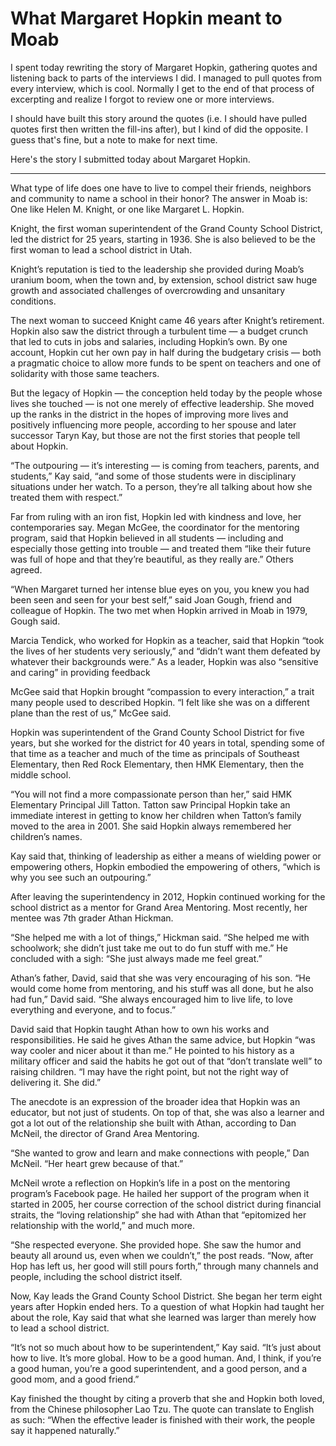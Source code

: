 # What Margaret Hopkin meant to Moab

I spent today rewriting the story of Margaret Hopkin, gathering quotes and listening back to parts of the interviews I did. I managed to pull quotes from every interview, which is cool. Normally I get to the end of that process of excerpting and realize I forgot to review one or more interviews.

I should have built this story around the quotes (i.e. I should have pulled quotes first then written the fill-ins after), but I kind of did the opposite. I guess that's fine, but a note to make for next time.

Here's the story I submitted today about Margaret Hopkin.

---------

What type of life does one have to live to compel their friends, neighbors and community to name a school in their honor? The answer in Moab is: One like Helen M. Knight, or one like Margaret L. Hopkin.

Knight, the first woman superintendent of the Grand County School District, led the district for 25 years, starting in 1936. She is also believed to be the first woman to lead a school district in Utah.

Knight’s reputation is tied to the leadership she provided during Moab’s uranium boom, when the town and, by extension, school district saw huge growth and associated challenges of overcrowding and unsanitary conditions.

The next woman to succeed Knight came 46 years after Knight’s retirement. Hopkin also saw the district through a turbulent time — a budget crunch that led to cuts in jobs and salaries, including Hopkin’s own. By one account, Hopkin cut her own pay in half during the budgetary crisis — both a pragmatic choice to allow more funds to be spent on teachers and one of solidarity with those same teachers.

But the legacy of Hopkin — the conception held today by the people whose lives she touched — is not one merely of effective leadership. She moved up the ranks in the district in the hopes of improving more lives and positively influencing more people, according to her spouse and later successor Taryn Kay, but those are not the first stories that people tell about Hopkin.

“The outpouring — it’s interesting — is coming from teachers, parents, and students,” Kay said, “and some of those students were in disciplinary situations under her watch. To a person, they’re all talking about how she treated them with respect.”

Far from ruling with an iron fist, Hopkin led with kindness and love, her contemporaries say. Megan McGee, the coordinator for the mentoring program, said that Hopkin believed in all students — including and especially those getting into trouble — and treated them “like their future was full of hope and that they’re beautiful, as they really are.” Others agreed.

“When Margaret turned her intense blue eyes on you, you knew you had been seen and seen for your best self,” said Joan Gough, friend and colleague of Hopkin. The two met when Hopkin arrived in Moab in 1979, Gough said.

Marcia Tendick, who worked for Hopkin as a teacher, said that Hopkin “took the lives of her students very seriously,” and “didn’t want them defeated by whatever their backgrounds were.” As a leader, Hopkin was also “sensitive and caring” in providing feedback

McGee said that Hopkin brought “compassion to every interaction,” a trait many people used to described Hopkin. “I felt like she was on a different plane than the rest of us,” McGee said.

Hopkin was superintendent of the Grand County School District for five years, but she worked for the district for 40 years in total, spending some of that time as a teacher and much of the time as principals of Southeast Elementary, then Red Rock Elementary, then HMK Elementary, then the middle school.

“You will not find a more compassionate person than her,” said HMK Elementary Principal Jill Tatton. Tatton saw Principal Hopkin take an immediate interest in getting to know her children when Tatton’s family moved to the area in 2001. She said Hopkin always remembered her children’s names.

Kay said that, thinking of leadership as either a means of wielding power or empowering others, Hopkin embodied the empowering of others, “which is why you see such an outpouring.”

After leaving the superintendency in 2012, Hopkin continued working for the school district as a mentor for Grand Area Mentoring. Most recently, her mentee was 7th grader Athan Hickman.

“She helped me with a lot of things,” Hickman said. “She helped me with schoolwork; she didn’t just take me out to do fun stuff with me.” He concluded with a sigh: “She just always made me feel great.”

Athan’s father, David, said that she was very encouraging of his son. “He would come home from mentoring, and his stuff was all done, but he also had fun,” David said. “She always encouraged him to live life, to love everything and everyone, and to focus.”

David said that Hopkin taught Athan how to own his works and responsibilities. He said he gives Athan the same advice, but Hopkin “was way cooler and nicer about it than me.” He pointed to his history as a military officer and said the habits he got out of that “don’t translate well” to raising children. “I may have the right point, but not the right way of delivering it. She did.”

The anecdote is an expression of the broader idea that Hopkin was an educator, but not just of students. On top of that, she was also a learner and got a lot out of the relationship she built with Athan, according to Dan McNeil, the director of Grand Area Mentoring.

“She wanted to grow and learn and make connections with people,” Dan McNeil. “Her heart grew because of that.”

McNeil wrote a reflection on Hopkin’s life in a post on the mentoring program’s Facebook page. He hailed her support of the program when it started in 2005, her course correction of the school district during financial straits, the “loving relationship” she had with Athan that “epitomized her relationship with the world,” and much more.

“She respected everyone. She provided hope. She saw the humor and beauty all around us, even when we couldn’t,” the post reads. “Now, after Hop has left us, her good will still pours forth,” through many channels and people, including the school district itself.

Now, Kay leads the Grand County School District. She began her term eight years after Hopkin ended hers. To a question of what Hopkin had taught her about the role, Kay said that what she learned was larger than merely how to lead a school district.

“It’s not so much about how to be superintendent,” Kay said. “It’s just about how to live. It’s more global. How to be a good human. And, I think, if you’re a good human, you’re a good superintendent, and a good person, and a good mom, and a good friend.”

Kay finished the thought by citing a proverb that she and Hopkin both loved, from the Chinese philosopher Lao Tzu. The quote can translate to English as such: “When the effective leader is finished with their work, the people say it happened naturally.”

